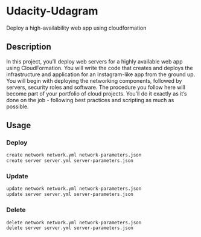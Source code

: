 # Udacity-Udagram

Deploy a high-availability web app using cloudformation

## Description

In this project, you’ll deploy web servers for a highly available web app using CloudFormation. You will write the code that creates and deploys the infrastructure and application for an Instagram-like app from the ground up. You will begin with deploying the networking components, followed by servers, security roles and software. The procedure you follow here will become part of your portfolio of cloud projects. You’ll do it exactly as it’s done on the job - following best practices and scripting as much as possible.

## Usage

### Deploy

```bash
create network network.yml network-parameters.json
create server server.yml server-parameters.json
```

### Update

```bash
update network network.yml network-parameters.json
update server server.yml server-parameters.json
```

### Delete

```bash
delete network network.yml network-parameters.json
delete server server.yml server-parameters.json
```

